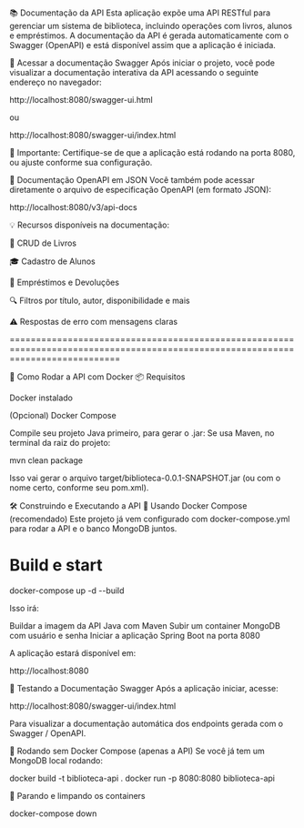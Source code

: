 📚 Documentação da API
Esta aplicação expõe uma API RESTful para gerenciar um sistema de biblioteca, incluindo operações com livros, alunos e empréstimos.
A documentação da API é gerada automaticamente com o Swagger (OpenAPI) e está disponível assim que a aplicação é iniciada.

🔗 Acessar a documentação Swagger
Após iniciar o projeto, você pode visualizar a documentação interativa da API acessando o seguinte endereço no navegador:

http://localhost:8080/swagger-ui.html

ou

http://localhost:8080/swagger-ui/index.html

📌 Importante: Certifique-se de que a aplicação está rodando na porta 8080, ou ajuste conforme sua configuração.

📄 Documentação OpenAPI em JSON
Você também pode acessar diretamente o arquivo de especificação OpenAPI (em formato JSON):

http://localhost:8080/v3/api-docs

💡 Recursos disponíveis na documentação:

📘 CRUD de Livros

🎓 Cadastro de Alunos

📖 Empréstimos e Devoluções

🔍 Filtros por título, autor, disponibilidade e mais

⚠️ Respostas de erro com mensagens claras

=================================================================================================================================

🚀 Como Rodar a API com Docker
📦 Requisitos

Docker instalado

(Opcional) Docker Compose

Compile seu projeto Java primeiro, para gerar o .jar:
Se usa Maven, no terminal da raiz do projeto:

mvn clean package

Isso vai gerar o arquivo target/biblioteca-0.0.1-SNAPSHOT.jar (ou com o nome certo, conforme seu pom.xml).

🛠️ Construindo e Executando a API
🔁 Usando Docker Compose (recomendado)
Este projeto já vem configurado com docker-compose.yml para rodar a API e o banco MongoDB juntos.

# Build e start
docker-compose up -d --build

Isso irá:

Buildar a imagem da API Java com Maven
Subir um container MongoDB com usuário e senha
Iniciar a aplicação Spring Boot na porta 8080

A aplicação estará disponível em:

http://localhost:8080

🧪 Testando a Documentação Swagger
Após a aplicação iniciar, acesse:

http://localhost:8080/swagger-ui/index.html

Para visualizar a documentação automática dos endpoints gerada com o Swagger / OpenAPI.

🔧 Rodando sem Docker Compose (apenas a API)
Se você já tem um MongoDB local rodando:

docker build -t biblioteca-api .
docker run -p 8080:8080 biblioteca-api


🧹 Parando e limpando os containers

docker-compose down

